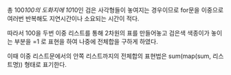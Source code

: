 총 100*100의 도화지에 10*10인 검은 사각형들이 놓여지는 경우이므로 for문을 이중으로 여러번 반복해도 지연시간이나 소요되는 시간이 적다.

따라서 100을 두번 이중 리스트를 통해 2차원의 표를 만들어놓고 검은색 색종이가 놓이는 부분을 =1 로 표현을 하여 나중에 전체합을 구하게 하였다.

이때 이중 리스트문에서의 안쪽 리스트까지의 전체합의 표현법은 sum(map(sum, 리스트명)) 형태로 표기한다.
